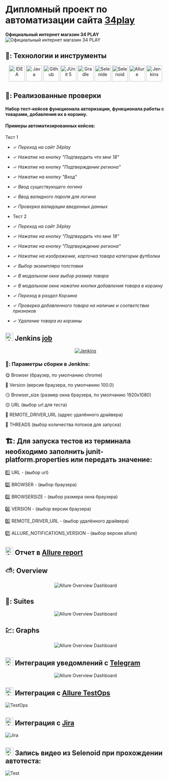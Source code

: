 # Дипломный проект по автоматизации сайта  [34play](https://www.34play.me/)
**Официальный интернет магазин 34 PLAY**
&nbsp;
![Официальный интернет магазин 34 PLAY](images/screens/34play.png)
&nbsp;


## 🧰: Технологии и инструменты

<p align="center">
<a href="https://www.jetbrains.com/idea/"><img src="images/logo/Idea.svg" width="50" height="50"  alt="IDEA"/></a>
<a href="https://www.java.com/"><img src="images/logo/Java.svg" width="50" height="50"  alt="Java"/></a>
<a href="https://github.com/"><img src="images/logo/GitHub.svg" width="50" height="50"  alt="Github"/></a>
<a href="https://junit.org/junit5/"><img src="images/logo/Junit5.svg" width="50" height="50"  alt="JUnit 5"/></a>
<a href="https://gradle.org/"><img src="images/logo/Gradle.svg" width="50" height="50"  alt="Gradle"/></a>
<a href="https://selenide.org/"><img src="images/logo/Selenide.svg" width="50" height="50"  alt="Selenide"/></a>
<a href="https://aerokube.com/selenoid/"><img src="images/logo/Selenoid.svg" width="50" height="50"  alt="Selenoid"/></a>
<a href="https://github.com/allure-framework/allure2"><img src="images/logo/Allure.svg" width="50" height="50"  alt="Allure"/></a>
<a href="https://www.jenkins.io/"><img src="images/logo/Jenkins.svg" width="50" height="50"  alt="Jenkins"/></a>

</p>

## 🚀: Реализованные проверки

#### Набор тест-кейсов функционала авторизации, функционала работы с товарами, добавления их в корзину.
#### Примеры автоматизированных кейсов:

Тест 1

- ✓ _Переход на сайт 34play_
- ✓ _Нажатие на кнопку "Подтвердить что мне 18"_
- ✓ _Нажатие на кнопку "Подтверждение региона"_
- ✓ _Нажатие на кнопку "Вход"_
- ✓ _Ввод существующего логина_
- ✓ _Ввод валидного пароля для логина_
- ✓ _Проверка валидации введенных данных_




- Тест 2
- ✓ _Переход на сайт 34play_
- ✓ _Нажатие на кнопку "Подтвердить что мне 18"_
- ✓ _Нажатие на кнопку "Подтверждение региона"_
- ✓ _Нажатие на изображение, карточка товара категории футболки_
- ✓ _Выбор экземпляра толстовки_
- ✓ _В модальном окне выбор размер товара_
- ✓ _В модальном окне нажатие кнопки добавления товара в корзину_
- ✓ _Переход в раздел Корзина_
- ✓ _Проверка добавленного товара на наличие и соответствие признаков_
- ✓ _Удаление товара из корзины_




## <img src="images/logo/Jenkins.svg" width="25" height="25"  alt="Jenkins"/></a> Jenkins <a target="_blank" href="https://jenkins.autotests.cloud/job/08-alexlis-web/"> job </a>
<p align="center">
<a href="https://jenkins.autotests.cloud/job/34play_krysov/"><img src="images/screens/jenkins.png" alt="Jenkins"/></a>
</p>


### 🧙: Параметры сборки в Jenkins:

:yum: Browser (браузер, по умолчанию chrome)

:zany_face: Version (версия браузера, по умолчанию 100.0)

:smirk: Browser_size (размер окна браузера, по умолчанию 1920x1080)

:relieved: URL (выбор url для теста)

:woozy_face: REMOTE_DRIVER_URL (адрес удалённого драйвера)

:cowboy_hat_face: THREADS (выбор количества потоков для запуска)

## 🏗️: Для запуска тестов из терминала необходимо заполнить junit-platform.properties или передать значение:

:one: URL - (выбор url)

:two: BROWSER - (выбор браузера)

:three: BROWSERSIZE - (выбор размера окна браузера)

:four: VERSION - (выбор версии браузера)

:five: REMOTE_DRIVER_URL - (выбор удалённого драйвера)

:seven: ALLURE_NOTIFICATIONS_VERSION - (выбор версии allure)

## <img src="images/logo/Allure.svg" width="25" height="25"  alt="Allure"/></a> Отчет в <a target="_blank" href="https://jenkins.autotests.cloud/job/34play_krysov/21/allure/">Allure report</a>

## ⛅: Overview
<p align="center">
<img title="Allure Overview Dashboard" src="images/screens/overview.png">
</p>

## 🧪: Suites
<p align="center">
<img title="Allure Overview Dashboard" src="images/screens/Suites.png">
</p>

## 💹: Graphs
<p align="center">
<img title="Allure Overview Dashboard" src="images/screens/graphs.png">
</p>

## <img src="images/logo/Telegram.svg" width="25" height="25"  alt="Allure"/></a> Интеграция уведомлений с <a target="_blank" href="https://t.me/autotestsKrysov/30">Telegram</a>

<p align="center">
<img title="Allure Overview Dashboard" src="images/screens/telegram.png" >
</p>

## <img src="images/logo/Allure_TO.svg" width="25" height="25"  alt="Allure"/></a> Интеграция с <a target="_blank" href="https://allure.autotests.cloud/project/1955/test-cases?treeId=0">Allure TestOps</a>
<img title="TestOps" src="images/screens/TestOps.png" >


## <img src="images/logo/Jira.svg" width="25" height="25"  alt="Allure"/></a> Интеграция с <a target="_blank" href="https://jira.autotests.cloud/projects/AUTO/issues/AUTO-1276?filter=allopenissues">Jira</a>
<img title="Jira" src="images/screens/Jira.png" >






## <img src="images/logo/Selenoid.svg" width="25" height="25" alt="Allure"/></a> Запись видео из Selenoid при прохождении автотеста:
![Test](images/gif/video.gif)